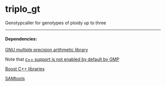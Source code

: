 triplo_gt
=========

Genotypcaller for genotypes of ploidy up to three


---

#### Dependencies:

[GNU multiple precision arithmetic library](https://gmplib.org/)

Note that [c++ support is not enabled by default by GMP](http://stackoverflow.com/a/22803223)


[Boost C++ libraries](http://www.boost.org/)

[SAMtools](http://samtools.sourceforge.net/)


